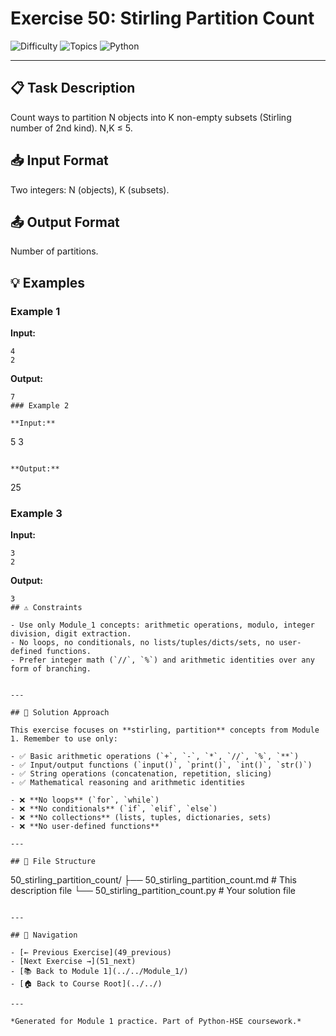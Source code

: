 # Exercise 50: Stirling Partition Count

![Difficulty](https://img.shields.io/badge/Difficulty-Module%201-green)
![Topics](https://img.shields.io/badge/Topics-stirling%2C%20partition-blue)
![Python](https://img.shields.io/badge/Python-Module%201%20Concepts-yellow)

---

## 📋 Task Description

Count ways to partition N objects into K non-empty subsets (Stirling number of 2nd kind). N,K ≤ 5.
## 📥 Input Format

Two integers: N (objects), K (subsets).
## 📤 Output Format

Number of partitions.
## 💡 Examples

### Example 1

**Input:**
```
4
2
```

**Output:**
```
7
### Example 2

**Input:**
```
5
3
```

**Output:**
```
25
### Example 3

**Input:**
```
3
2
```

**Output:**
```
3
## ⚠️ Constraints

- Use only Module_1 concepts: arithmetic operations, modulo, integer division, digit extraction.
- No loops, no conditionals, no lists/tuples/dicts/sets, no user-defined functions.
- Prefer integer math (`//`, `%`) and arithmetic identities over any form of branching.


---

## 🎯 Solution Approach

This exercise focuses on **stirling, partition** concepts from Module 1. Remember to use only:

- ✅ Basic arithmetic operations (`+`, `-`, `*`, `//`, `%`, `**`)
- ✅ Input/output functions (`input()`, `print()`, `int()`, `str()`)
- ✅ String operations (concatenation, repetition, slicing)
- ✅ Mathematical reasoning and arithmetic identities

- ❌ **No loops** (`for`, `while`)
- ❌ **No conditionals** (`if`, `elif`, `else`)
- ❌ **No collections** (lists, tuples, dictionaries, sets)
- ❌ **No user-defined functions**

---

## 📁 File Structure
```
50_stirling_partition_count/
├── 50_stirling_partition_count.md     # This description file
└── 50_stirling_partition_count.py     # Your solution file
```

---

## 🔗 Navigation

- [← Previous Exercise](49_previous) 
- [Next Exercise →](51_next)
- [📚 Back to Module 1](../../Module_1/)
- [🏠 Back to Course Root](../../)

---

*Generated for Module 1 practice. Part of Python-HSE coursework.*
